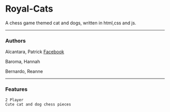 # Royal-Cats

A chess game themed cat and dogs, written in html,css and js.
***
### Authors

Alcantara, Patrick [Facebook](https://www.facebook.com/pema.alcantara)

Baroma, Hannah

Bernardo, Reanne
***
### Features

    2 Player
    Cute cat and dog chess pieces
